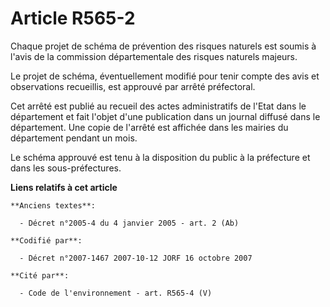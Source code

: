 # Article R565-2

Chaque projet de schéma de prévention des risques naturels est soumis à l'avis de la commission départementale des risques
naturels majeurs.

Le projet de schéma, éventuellement modifié pour tenir compte des avis et observations recueillis, est approuvé par arrêté
préfectoral.

Cet arrêté est publié au recueil des actes administratifs de l'Etat dans le département et fait l'objet d'une publication
dans un journal diffusé dans le département. Une copie de l'arrêté est affichée dans les mairies du département pendant un
mois.

Le schéma approuvé est tenu à la disposition du public à la préfecture et dans les sous-préfectures.

**Liens relatifs à cet article**

	**Anciens textes**:

	  - Décret n°2005-4 du 4 janvier 2005 - art. 2 (Ab)

	**Codifié par**:

	  - Décret n°2007-1467 2007-10-12 JORF 16 octobre 2007

	**Cité par**:

	  - Code de l'environnement - art. R565-4 (V)
